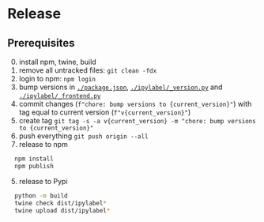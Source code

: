 # Release

## Prerequisites
0. install npm, twine, build
1. remove all untracked files: `git clean -fdx`
1. login to npm: `npm login`
2. bump versions in [`./package.json`](./package.json), [`./ipylabel/_version.py`](./ipylabel/_version.py) and [`./ipylabel/_frontend.py`](./ipylabel/_frontend.py)
3. commit changes (`f"chore: bump versions to {current_version}"`) with tag equal to current version (`f"v{current_version}"`)
5. create tag `git tag -s -a v{current_version} -m "chore: bump versions to {current_version}"`
6. push everything `git push origin --all`
4. release to npm
  ```sh
    npm install
    npm publish
  ```
5. release to Pypi
  ```sh
    python -m build
    twine check dist/ipylabel*
    twine upload dist/ipylabel*
  ```
